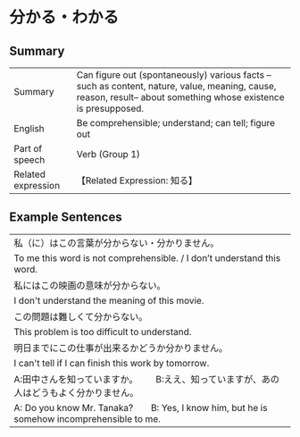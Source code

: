 # 分かる・わかる

## Summary

<table><tr>   <td>Summary</td>   <td>Can figure out (spontaneously) various facts –such as content, nature, value, meaning, cause, reason, result– about something whose existence is presupposed.</td></tr><tr>   <td>English</td>   <td>Be comprehensible; understand; can tell; figure out</td></tr><tr>   <td>Part of speech</td>   <td>Verb (Group 1)</td></tr><tr>   <td>Related expression</td>   <td>【Related Expression: 知る】</td></tr></table>

## Example Sentences

<table><tr><td>私（に）はこの言葉が分からない・分かりません。</td></tr><tr><td>To me this word is not comprehensible. / I don’t understand this word.</td></tr><tr><td>私にはこの映画の意味が分からない。</td></tr><tr><td>I don't understand the meaning of this movie.</td></tr><tr><td>この問題は難しくて分からない。</td></tr><tr><td>This problem is too difficult to understand.</td></tr><tr><td>明日までにこの仕事が出来るかどうか分かりません。</td></tr><tr><td>I can't tell if I can finish this work by tomorrow.</td></tr><tr><td>A:田中さんを知っていますか。  B:ええ、知っていますが、あの人はどうもよく分かりません。</td></tr><tr><td>A: Do you know Mr. Tanaka?&emsp;&emsp;B: Yes, I know him, but he is somehow incomprehensible to me.</td></tr></table>

